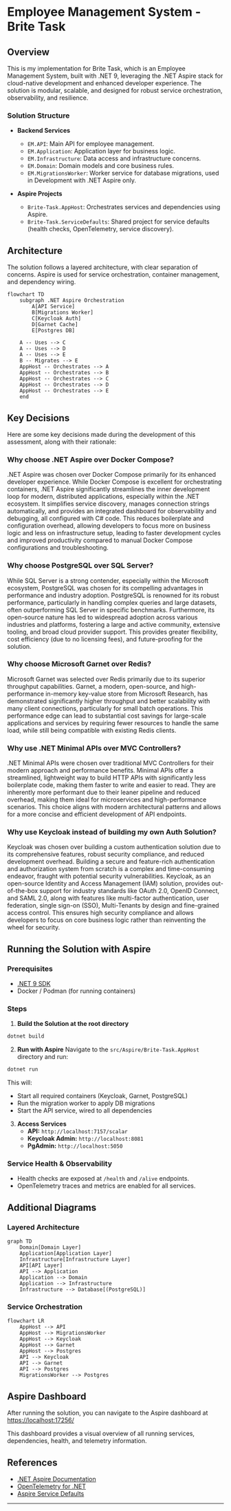 # Employee Management System - Brite Task

## Overview

This is my implementation for Brite Task, which  is an Employee Management System, built with .NET 9, leveraging the .NET Aspire stack for cloud-native development and enhanced developer experience. The solution is modular, scalable, and designed for robust service orchestration, observability, and resilience.

### Solution Structure

- **Backend Services**
  - `EM.API`: Main API for employee management.
  - `EM.Application`: Application layer for business logic.
  - `EM.Infrastructure`: Data access and infrastructure concerns.
  - `EM.Domain`: Domain models and core business rules.
  - `EM.MigrationsWorker`: Worker service for database migrations, used in Development with .NET Aspire only.

- **Aspire Projects**
  - `Brite-Task.AppHost`: Orchestrates services and dependencies using Aspire.
  - `Brite-Task.ServiceDefaults`: Shared project for service defaults (health checks, OpenTelemetry, service discovery).

## Architecture

The solution follows a layered architecture, with clear separation of concerns. Aspire is used for service orchestration, container management, and dependency wiring.

```mermaid
flowchart TD
    subgraph .NET Aspire Orchestration
        A[API Service]
        B[Migrations Worker]
        C[Keycloak Auth]
        D[Garnet Cache]
        E[Postgres DB]

    A -- Uses --> C
    A -- Uses --> D
    A -- Uses --> E
    B -- Migrates --> E
    AppHost -- Orchestrates --> A
    AppHost -- Orchestrates --> B
    AppHost -- Orchestrates --> C
    AppHost -- Orchestrates --> D
    AppHost -- Orchestrates --> E
    end
```

## Key Decisions

Here are some key decisions made during the development of this assessment, along with their rationale:

### Why choose .NET Aspire over Docker Compose?

.NET Aspire was chosen over Docker Compose primarily for its enhanced developer experience. While Docker Compose is excellent for orchestrating containers, .NET Aspire significantly streamlines the inner development loop for modern, distributed applications, especially within the .NET ecosystem. It simplifies service discovery, manages connection strings automatically, and provides an integrated dashboard for observability and debugging, all configured with C# code. This reduces boilerplate and configuration overhead, allowing developers to focus more on business logic and less on infrastructure setup, leading to faster development cycles and improved productivity compared to manual Docker Compose configurations and troubleshooting.

### Why choose PostgreSQL over SQL Server?

While SQL Server is a strong contender, especially within the Microsoft ecosystem, PostgreSQL was chosen for its compelling advantages in performance and industry adoption. PostgreSQL is renowned for its robust performance, particularly in handling complex queries and large datasets, often outperforming SQL Server in specific benchmarks. Furthermore, its open-source nature has led to widespread adoption across various industries and platforms, fostering a large and active community, extensive tooling, and broad cloud provider support. This provides greater flexibility, cost efficiency (due to no licensing fees), and future-proofing for the solution.

### Why choose Microsoft Garnet over Redis?

Microsoft Garnet was selected over Redis primarily due to its superior throughput capabilities. Garnet, a modern, open-source, and high-performance in-memory key-value store from Microsoft Research, has demonstrated significantly higher throughput and better scalability with many client connections, particularly for small batch operations. This performance edge can lead to substantial cost savings for large-scale applications and services by requiring fewer resources to handle the same load, while still being compatible with existing Redis clients.

### Why use .NET Minimal APIs over MVC Controllers?

.NET Minimal APIs were chosen over traditional MVC Controllers for their modern approach and performance benefits. Minimal APIs offer a streamlined, lightweight way to build HTTP APIs with significantly less boilerplate code, making them faster to write and easier to read. They are inherently more performant due to their leaner pipeline and reduced overhead, making them ideal for microservices and high-performance scenarios. This choice aligns with modern architectural patterns and allows for a more concise and efficient development of API endpoints.

### Why use Keycloak instead of building my own Auth Solution?

Keycloak was chosen over building a custom authentication solution due to its comprehensive features, robust security compliance, and reduced development overhead. Building a secure and feature-rich authentication and authorization system from scratch is a complex and time-consuming endeavor, fraught with potential security vulnerabilities. Keycloak, as an open-source Identity and Access Management (IAM) solution, provides out-of-the-box support for industry standards like OAuth 2.0, OpenID Connect, and SAML 2.0, along with features like multi-factor authentication, user federation, single sign-on (SSO), Multi-Tenants by design and fine-grained access control. This ensures high security compliance and allows developers to focus on core business logic rather than reinventing the wheel for security.

## Running the Solution with Aspire

### Prerequisites

- [.NET 9 SDK](https://dotnet.microsoft.com/download/dotnet/9.0)
- Docker / Podman (for running containers)

### Steps

1. **Build the Solution at the root directory**
```sh
dotnet build
```

2. **Run with Aspire**
   Navigate to the `src/Aspire/Brite-Task.AppHost` directory and run:
```sh
dotnet run
```
   This will:
   - Start all required containers (Keycloak, Garnet, PostgreSQL)
   - Run the migration worker to apply DB migrations
   - Start the API service, wired to all dependencies

3. **Access Services**
   - **API:** `http://localhost:7157/scalar`
   - **Keycloak Admin:** `http://localhost:8081`
   - **PgAdmin:** `http://localhost:5050`

### Service Health & Observability

- Health checks are exposed at `/health` and `/alive` endpoints.
- OpenTelemetry traces and metrics are enabled for all services.

## Additional Diagrams

### Layered Architecture

```mermaid
graph TD
    Domain[Domain Layer]
    Application[Application Layer]
    Infrastructure[Infrastructure Layer]
    API[API Layer]
    API --> Application
    Application --> Domain
    Application --> Infrastructure
    Infrastructure --> Database[(PostgreSQL)]
```

### Service Orchestration

```mermaid
flowchart LR
    AppHost --> API
    AppHost --> MigrationsWorker
    AppHost --> Keycloak
    AppHost --> Garnet
    AppHost --> Postgres
    API --> Keycloak
    API --> Garnet
    API --> Postgres
    MigrationsWorker --> Postgres
```

## Aspire Dashboard

After running the solution, you can navigate to the Aspire dashboard at [https://localhost:17256/](http://localhost:17256/)

This dashboard provides a visual overview of all running services, dependencies, health, and telemetry information.

## References

- [.NET Aspire Documentation](https://learn.microsoft.com/en-us/dotnet/aspire/)
- [OpenTelemetry for .NET](https://opentelemetry.io/docs/instrumentation/net/)
- [Aspire Service Defaults](https://aka.ms/dotnet/aspire/service-defaults)

---


